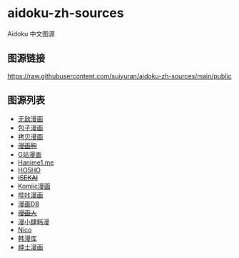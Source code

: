 # aidoku-zh-sources

Aidoku 中文图源

## 图源链接

https://raw.githubusercontent.com/suiyuran/aidoku-zh-sources/main/public

## 图源列表

- [无敌漫画](https://www.55dmh.com)
- [包子漫画](https://www.baozimh.com)
- [拷贝漫画](https://www.copymanga.tv)
- ~~[漫画狗](https://dogemanga.com)~~
- [G站漫画](https://godamanga.com)
- [Hanime1.me](https://hanime1.me/comics)
- [HO5HO](https://www.ho5ho.com)
- ~~[ISEKAI](https://isekai.ch)~~
- [Komiic漫画](https://komiic.com)
- [哔咔漫画](https://manhuabika.com)
- [漫画DB](https://www.manhuadb.com)
- ~~[漫画人](https://www.manhuaren.com)~~
- [漫小肆韩漫](https://www.mxshm.site)
- [Nico](https://nicohub.cc/index?category=comic)
- [韩漫库](https://se8.us)
- [绅士漫画](https://www.wnacg.com)
